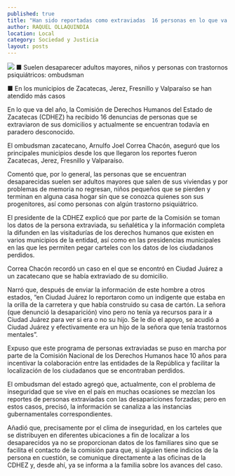 ```yaml
---
published: true
title: "Han sido reportadas como extraviadas  16 personas en lo que va de 2013: CDHEZ"
author: RAQUEL OLLAQUINDIA
location: Local
category: Sociedad y Justicia
layout: posts
---
```


![](http://i.imgur.com/uVs9Qwlm.jpg)
■ Suelen desaparecer adultos mayores, niños y personas con trastornos psiquiátricos: ombudsman

■ En los municipios de Zacatecas, Jerez, Fresnillo y Valparaíso se han atendido más casos

En lo que va del año, la Comisión de Derechos Humanos del Estado de Zacatecas (CDHEZ) ha recibido 16 denuncias de personas que se extraviaron de sus domicilios y actualmente se encuentran todavía en paradero desconocido. 

El ombudsman zacatecano, Arnulfo Joel Correa Chacón, aseguró que los principales municipios desde los que llegaron los reportes fueron Zacatecas, Jerez, Fresnillo y Valparaíso.

Comentó que, por lo general, las personas que se encuentran desaparecidas suelen ser adultos mayores que salen de sus viviendas y por problemas de memoria no regresan, niños pequeños que se pierden y terminan en alguna casa hogar sin que se conozca quienes son sus progenitores, así como personas con algún trastorno psiquiátrico.

El presidente de la CDHEZ explicó que por parte de la Comisión se toman los datos de la persona extraviada, su señalética y la información completa la difunden en las visitadurías de los derechos humanos que existen en varios municipios de la entidad, así como en las presidencias municipales en las que les permiten pegar carteles con los datos de los ciudadanos perdidos.

Correa Chacón recordó un caso en el que se encontró en Ciudad Juárez a un zacatecano que se había extraviado de su domicilio.

Narró que, después de enviar la información de este hombre a otros estados, “en Ciudad Juárez lo reportaron como un indigente que estaba en la orilla de la carretera y que había construido su casa de cartón. La señora (que denunció la desaparición) vino pero no tenía ya recursos para ir a Ciudad Juárez para ver si era o no su hijo. Se le dio el apoyo, se acudió a Ciudad Juárez y efectivamente era un hijo de la señora que tenía trastornos mentales”.

Expuso que este programa de personas extraviadas se puso en marcha por parte de la Comisión Nacional de los Derechos Humanos hace 10 años para incentivar la colaboración entre las entidades de la República y facilitar la localización de los ciudadanos que se encontraban perdidos.

El ombudsman del estado agregó que, actualmente, con el problema de inseguridad que se vive en el país en muchas ocasiones se mezclan los reportes de personas extraviadas con las desapariciones forzadas; pero en estos casos, precisó, la información se canaliza a las instancias gubernamentales correspondientes.

Añadió que, precisamente por el clima de inseguridad, en los carteles que se distribuyen en diferentes ubicaciones a fin de localizar a los desaparecidos ya no se proporcionan datos de los familiares sino que se facilita el contacto de la comisión para que, si alguien tiene indicios de la persona en cuestión, se comunique directamente a las oficinas de la CDHEZ y, desde ahí, ya se informa a la familia sobre los avances del caso.
